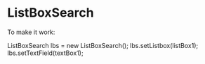 # ListBoxSearch

To make it work:

ListBoxSearch lbs = new ListBoxSearch();
lbs.setListbox(listBox1);
lbs.setTextField(textBox1);
